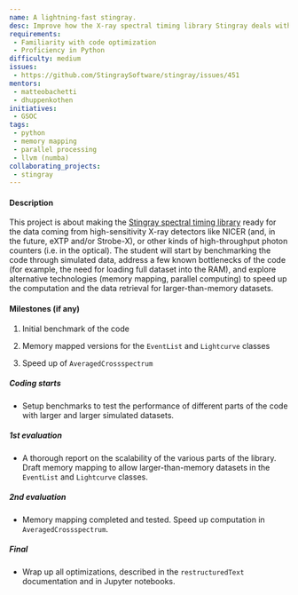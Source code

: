 ```yaml
---
name: A lightning-fast stingray.
desc: Improve how the X-ray spectral timing library Stingray deals with large input datasets
requirements:
 - Familiarity with code optimization
 - Proficiency in Python
difficulty: medium
issues:
 - https://github.com/StingraySoftware/stingray/issues/451
mentors:
 - matteobachetti
 - dhuppenkothen
initiatives:
 - GSOC
tags:
 - python
 - memory mapping
 - parallel processing
 - llvm (numba)
collaborating_projects:
 - stingray
---
```


#### Description
This project is about making the [Stingray spectral timing library](https://stingray.readthedocs.io) ready for the data coming from high-sensitivity X-ray detectors like NICER (and, in the future, eXTP and/or Strobe-X), or other kinds of high-throughput photon counters (i.e. in the optical).
The student will start by benchmarking the code through simulated data, address a few known bottlenecks of the code (for example, the need for loading full dataset into the RAM), and explore alternative technologies (memory mapping, parallel computing) to speed up the computation and the data retrieval for larger-than-memory datasets.

#### Milestones (if any)

1. Initial benchmark of the code

2. Memory mapped versions for the `EventList` and `Lightcurve` classes

3. Speed up of `AveragedCrossspectrum`

##### Coding starts

* Setup benchmarks to test the performance of different parts of the code with larger and larger simulated datasets.

##### 1st evaluation

* A thorough report on the scalability of the various parts of the library. Draft memory mapping to allow larger-than-memory datasets in the `EventList` and `Lightcurve` classes.

##### 2nd evaluation

* Memory mapping completed and tested. Speed up computation in `AveragedCrossspectrum`. 

##### Final

* Wrap up all optimizations, described in the `restructuredText` documentation and in Jupyter notebooks.

